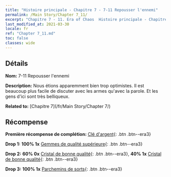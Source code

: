```yaml
---
title: "Histoire principale - Chapitre 7 - 7-11 Repousser l'ennemi"
permalink: /Main Story/Chapter 7_11/
excerpt: "Chapitre 7 - 11. Era of Chaos  Histoire principale - Chapitre 7_11. 7-11 Repousser l'ennemi"
last_modified_at: 2021-03-30
locale: fr
ref: "Chapter 7_11.md"
toc: false
classes: wide
---
```


## Détails

 **Nom:** 7-11 Repousser l'ennemi

 **Description:** Nous étions apparemment bien trop optimistes. Il est beaucoup plus facile de discuter avec les armes qu'avec la parole. Et les gens d'ici sont très belliqueux.

 **Related to:** [Chapitre 7](/fr/Main Story/Chapter 7/)

## Récompense

 **Première récompense de complétion:** [Clé d'argent](/fr/Items/con_693/){: .btn .btn--era3}

 **Drop 1:** **100% 1x** [Gemmes de qualité supérieure](/fr/Items/mat_23/){: .btn .btn--era3}

 **Drop 2:** **60% 0x** [Cristal de bonne qualité](/fr/Items/mat_17/){: .btn .btn--era3}, **40% 1x** [Cristal de bonne qualité](/fr/Items/mat_17/){: .btn .btn--era3}

 **Drop 3:** **100% 1x** [Parchemins de sorts](/fr/Items/con_694/){: .btn .btn--era3}

